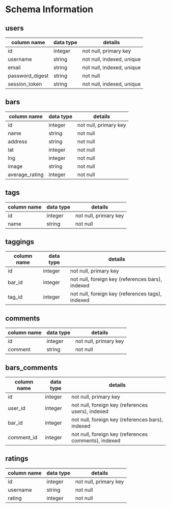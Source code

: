 # Schema Information

## users
column name     | data type | details
----------------|-----------|-----------------------
id              | integer   | not null, primary key
username        | string    | not null, indexed, unique
email           | string    | not null, indexed, unique
password_digest | string    | not null
session_token   | string    | not null, indexed, unique

## bars
column name | data type | details
----------------|-----------|-----------------------
id              | integer   | not null, primary key
name            | string    | not null
address         | string    | not null
lat             | integer   | not null
lng             | integer   | not null
image           | string    | not null
average_rating  | integer   | not null

## tags
column name | data type | details
------------|-----------|-----------------------
id          | integer   | not null, primary key
name        | string    | not null

## taggings
column name | data type | details
------------|-----------|-----------------------
id          | integer   | not null, primary key
bar_id      | integer   | not null, foreign key (references bars), indexed
tag_id      | integer   | not null, foreign key (references tags), indexed

## comments
column name | data type | details
------------|-----------|-----------------------
id          | integer   | not null, primary key
comment     | string    | not null

## bars_comments
column name | data type | details
------------|-----------|-----------------------
id          | integer   | not null, primary key
user_id     | integer   | not null, foreign key (references users), indexed
bar_id      | integer   | not null, foreign key (references bars), indexed
comment_id  | integer   | not null, foreign key (references comments), indexed

## ratings
column name | data type | details
------------|-----------|-----------------------
id          | integer   | not null, primary key
username    | string    | not null
rating      | integer   | not null
